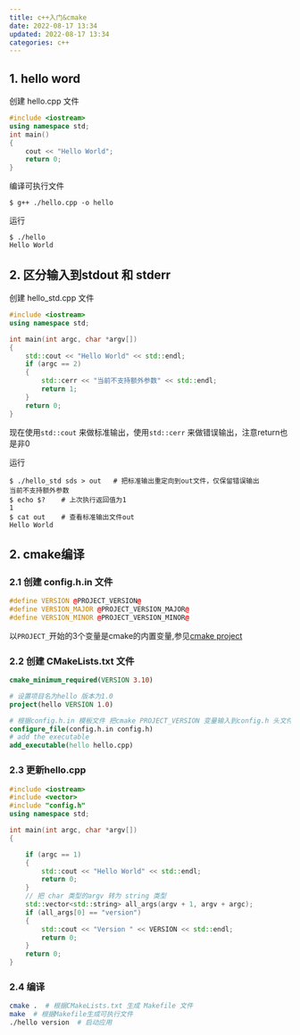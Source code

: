 ```yaml
---
title: c++入门&cmake
date: 2022-08-17 13:34
updated: 2022-08-17 13:34
categories: c++
---
```


## 1. hello word

创建 hello.cpp 文件
``` cpp hello.cpp
#include <iostream>
using namespace std;
int main()
{
    cout << "Hello World";
    return 0;
}
```
编译可执行文件
```
$ g++ ./hello.cpp -o hello
```

运行 
```
$ ./hello
Hello World
```

## 2. 区分输入到stdout 和 stderr
创建 hello_std.cpp 文件
``` cpp
#include <iostream>
using namespace std;

int main(int argc, char *argv[])
{
	std::cout << "Hello World" << std::endl;
    if (argc == 2)
    {
        std::cerr << "当前不支持额外参数" << std::endl;
        return 1;
    }
    return 0;
}
```
现在使用`std::cout` 来做标准输出，使用`std::cerr` 来做错误输出，注意return也是非0

运行 
```
$ ./hello_std sds > out   # 把标准输出重定向到out文件，仅保留错误输出
当前不支持额外参数
$ echo $?    # 上次执行返回值为1
1
$ cat out    # 查看标准输出文件out 
Hello World
```

## 2. cmake编译
### 2.1 创建  config.h.in 文件
```cpp config.h.in
#define VERSION @PROJECT_VERSION@
#define VERSION_MAJOR @PROJECT_VERSION_MAJOR@
#define VERSION_MINOR @PROJECT_VERSION_MINOR@
```
以`PROJECT_`开始的3个变量是cmake的内置变量,参见[cmake project](https://cmake.org/cmake/help/latest/command/project.html#options)

### 2.2 创建 CMakeLists.txt 文件
``` cmake
cmake_minimum_required(VERSION 3.10)

# 设置项目名为hello 版本为1.0
project(hello VERSION 1.0)

# 根据config.h.in 模板文件 把cmake PROJECT_VERSION 变量输入到config.h 头文件
configure_file(config.h.in config.h)
# add the executable
add_executable(hello hello.cpp)
```
### 2.3 更新hello.cpp
``` cpp hello.cpp
#include <iostream>
#include <vector>
#include "config.h"
using namespace std;

int main(int argc, char *argv[])
{

    if (argc == 1)
    {
        std::cout << "Hello World" << std::endl; 
        return 0;
    }
    // 把 char 类型的argv 转为 string 类型
    std::vector<std::string> all_args(argv + 1, argv + argc); 
    if (all_args[0] == "version")
    {
        std::cout << "Version " << VERSION << std::endl;
        return 0;
    }
    return 0;
}
```

### 2.4 编译
``` bash
cmake .  # 根据CMakeLists.txt 生成 Makefile 文件
make  # 根据Makefile生成可执行文件
./hello version  # 启动应用
```
